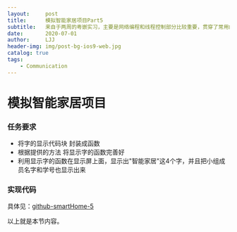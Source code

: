 ```yaml
---
layout:     post
title:      模拟智能家居项目Part5
subtitle:   来自于两周的粤嵌实习，主要是网络编程和线程控制部分比较重要，贯穿了常用的C语言用法，值得做一个复盘,共有11个部分，本节介绍了字的显示原理。
date:       2020-07-01
author:     LJJ
header-img: img/post-bg-ios9-web.jpg
catalog: true
tags:
    - Communication
---
```


# 模拟智能家居项目

### 任务要求

- 将字的显示代码块 封装成函数
- 根据提供的方法 将显示字的函数完善好
- 利用显示字的函数在显示屏上面，显示出"智能家居"这4个字，并且把小组成员名字和学号也显示出来

### 实现代码

具体见：[github-smartHome-5](https://github.com/knight-peanut/smartHome/tree/master/YQLearing/code/5)


以上就是本节内容。